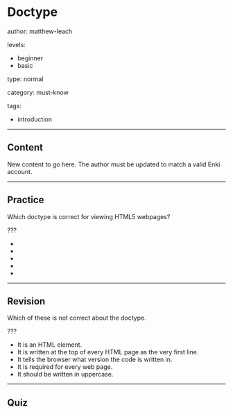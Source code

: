 # Doctype
author: matthew-leach

levels:
  - beginner
  - basic

type: normal

category: must-know

tags:
  - introduction

---
## Content

New content to go here. The author must be updated to match a valid Enki account.

---
## Practice

Which doctype is correct for viewing HTML5 webpages?

???

* <!DOCTYPE html>
* <!DOCTYPE html5>
* <!DOCTYPE HTML5>
* <!DOCTYPE “html”>
* <!DOCTYPE html en>


---
## Revision

Which of these is not correct about the doctype.

???
* It is an HTML element.
* It is written at the top of every HTML page as the very first line.
* It tells the browser what version the code is written in.
* It is required for every web page.
* It should be written in uppercase.


---
## Quiz